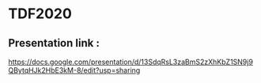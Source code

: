 # TDF2020

## Presentation link :
https://docs.google.com/presentation/d/13SdqRsL3zaBmS2zXhKbZ1SN9j9QBytqHJk2HbE3kM-8/edit?usp=sharing


